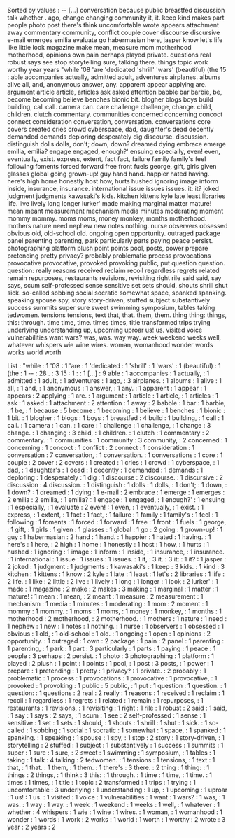 Sorted by values :
-- [...] conversation because public breastfed discussion talk whether . ago, change changing community it, it. keep kind makes part people photo post there's think uncomfortable wrote appears attachment away commentary community, conflict couple cover discourse discursive e-mail emerges emilia evaluate go habermasian here, jasper know let's life like little look magazine make mean, measure mom motherhood motherhood, opinions own pain perhaps played private. questions real robust says see stop storytelling sure, talking there. things topic work worthy year years "while '08 'are 'dedicated 'shrill' 'wars' (beautiful) (the 15 : able accompanies actually, admitted adult, adventures airplanes. albums alive all, and, anonymous answer, any. apparent appear applying are. argument article article, articles ask asked attention babble bar barbie, be, become becoming believe benches bionic bit. blogher blogs boys build building, call call. camera can. care challenge challenge, change. child, children. clutch commentary. communities concerned concerning concoct connect consideration conversation, conversation. conversations core covers created cries crowd cyberspace, dad, daughter's dead decently demanded demands deploring desperately dig discourse. discussion. distinguish dolls dolls, don't; down, down? dreamed dying embrace emerge emilia, emilia? engage engaged, enough?' ensuing especially, even! even, eventually, exist. express, extent, fact fact, failure family family's feel following foments forced forward free front fuels george, gift, girls given glasses global going grown-up! guy hand hand. happier hated having. here's high home honestly host how, hurts hushed ignoring image inform inside, insurance, insurance. international issue issues issues. it: it? joked judgment judgments kawasaki's kids. kitchen kittens kyle late least libraries life. live lively long longer lurker' made making marginal matter mature! mean meant measurement mechanism media minutes moderating moment mommy mommy. moms moms, money monkey, months motherhood. mothers nature need nephew new notes nothing. nurse observers obsessed obvious old, old-school old. ongoing open opportunity. outraged package panel parenting parenting, park particularly parts paying peace persist. photographing platform plush point points pool, posts, power prepare pretending pretty privacy? probably problematic process provocations provocative provocative, provoked provoking public, put question question. question: really reasons received reclaim recoil regardless regrets related remain repurposes, restaurants revisions, revisiting right rile said said, say says, scum self-professed sense sensitive set sets should, shouts shrill shut sick. so-called sobbing social socratic somewhat space, spanked spanking. speaking spouse spy, story story-driven, stuffed subject substantively success summits super sure sweet swimming symposium, tables taking tedwomen. tensions tensions, text that, that. them, them. thing thing: things, this: through. time time, time. times times, title transformed trips trying underlying understanding up, upcoming uproar us! us. visited voice vulnerabilities want wars? was, was. way way. week weekend weeks well, whatever whispers wie wine wires. woman, womanhood wonder words works world worth 

List :
"while : 1
'08 : 1
'are : 1
'dedicated : 1
'shrill' : 1
'wars' : 1
(beautiful) : 1
(the : 1
-- : 28
. : 3
15 : 1
: : 1
[...] : 9
able : 1
accompanies : 1
actually, : 1
admitted : 1
adult, : 1
adventures : 1
ago, : 3
airplanes. : 1
albums : 1
alive : 1
all, : 1
and, : 1
anonymous : 1
answer, : 1
any. : 1
apparent : 1
appear : 1
appears : 2
applying : 1
are. : 1
argument : 1
article : 1
article, : 1
articles : 1
ask : 1
asked : 1
attachment : 2
attention : 1
away : 2
babble : 1
bar : 1
barbie, : 1
be, : 1
because : 5
become : 1
becoming : 1
believe : 1
benches : 1
bionic : 1
bit. : 1
blogher : 1
blogs : 1
boys : 1
breastfed : 4
build : 1
building, : 1
call : 1
call. : 1
camera : 1
can. : 1
care : 1
challenge : 1
challenge, : 1
change : 3
change. : 1
changing : 3
child, : 1
children. : 1
clutch : 1
commentary : 2
commentary. : 1
communities : 1
community : 3
community, : 2
concerned : 1
concerning : 1
concoct : 1
conflict : 2
connect : 1
consideration : 1
conversation : 7
conversation, : 1
conversation. : 1
conversations : 1
core : 1
couple : 2
cover : 2
covers : 1
created : 1
cries : 1
crowd : 1
cyberspace, : 1
dad, : 1
daughter's : 1
dead : 1
decently : 1
demanded : 1
demands : 1
deploring : 1
desperately : 1
dig : 1
discourse : 2
discourse. : 1
discursive : 2
discussion : 4
discussion. : 1
distinguish : 1
dolls : 1
dolls, : 1
don't; : 1
down, : 1
down? : 1
dreamed : 1
dying : 1
e-mail : 2
embrace : 1
emerge : 1
emerges : 2
emilia : 2
emilia, : 1
emilia? : 1
engage : 1
engaged, : 1
enough?' : 1
ensuing : 1
especially, : 1
evaluate : 2
even! : 1
even, : 1
eventually, : 1
exist. : 1
express, : 1
extent, : 1
fact : 1
fact, : 1
failure : 1
family : 1
family's : 1
feel : 1
following : 1
foments : 1
forced : 1
forward : 1
free : 1
front : 1
fuels : 1
george, : 1
gift, : 1
girls : 1
given : 1
glasses : 1
global : 1
go : 2
going : 1
grown-up! : 1
guy : 1
habermasian : 2
hand : 1
hand. : 1
happier : 1
hated : 1
having. : 1
here's : 1
here, : 2
high : 1
home : 1
honestly : 1
host : 1
how, : 1
hurts : 1
hushed : 1
ignoring : 1
image : 1
inform : 1
inside, : 1
insurance, : 1
insurance. : 1
international : 1
issue : 1
issues : 1
issues. : 1
it, : 3
it. : 3
it: : 1
it? : 1
jasper : 2
joked : 1
judgment : 1
judgments : 1
kawasaki's : 1
keep : 3
kids. : 1
kind : 3
kitchen : 1
kittens : 1
know : 2
kyle : 1
late : 1
least : 1
let's : 2
libraries : 1
life : 2
life. : 1
like : 2
little : 2
live : 1
lively : 1
long : 1
longer : 1
look : 2
lurker' : 1
made : 1
magazine : 2
make : 2
makes : 3
making : 1
marginal : 1
matter : 1
mature! : 1
mean : 1
mean, : 2
meant : 1
measure : 2
measurement : 1
mechanism : 1
media : 1
minutes : 1
moderating : 1
mom : 2
moment : 1
mommy : 1
mommy. : 1
moms : 1
moms, : 1
money : 1
monkey, : 1
months : 1
motherhood : 2
motherhood, : 2
motherhood. : 1
mothers : 1
nature : 1
need : 1
nephew : 1
new : 1
notes : 1
nothing. : 1
nurse : 1
observers : 1
obsessed : 1
obvious : 1
old, : 1
old-school : 1
old. : 1
ongoing : 1
open : 1
opinions : 2
opportunity. : 1
outraged : 1
own : 2
package : 1
pain : 2
panel : 1
parenting : 1
parenting, : 1
park : 1
part : 3
particularly : 1
parts : 1
paying : 1
peace : 1
people : 3
perhaps : 2
persist. : 1
photo : 3
photographing : 1
platform : 1
played : 2
plush : 1
point : 1
points : 1
pool, : 1
post : 3
posts, : 1
power : 1
prepare : 1
pretending : 1
pretty : 1
privacy? : 1
private. : 2
probably : 1
problematic : 1
process : 1
provocations : 1
provocative : 1
provocative, : 1
provoked : 1
provoking : 1
public : 5
public, : 1
put : 1
question : 1
question. : 1
question: : 1
questions : 2
real : 2
really : 1
reasons : 1
received : 1
reclaim : 1
recoil : 1
regardless : 1
regrets : 1
related : 1
remain : 1
repurposes, : 1
restaurants : 1
revisions, : 1
revisiting : 1
right : 1
rile : 1
robust : 2
said : 1
said, : 1
say : 1
says : 2
says, : 1
scum : 1
see : 2
self-professed : 1
sense : 1
sensitive : 1
set : 1
sets : 1
should, : 1
shouts : 1
shrill : 1
shut : 1
sick. : 1
so-called : 1
sobbing : 1
social : 1
socratic : 1
somewhat : 1
space, : 1
spanked : 1
spanking. : 1
speaking : 1
spouse : 1
spy, : 1
stop : 2
story : 1
story-driven, : 1
storytelling : 2
stuffed : 1
subject : 1
substantively : 1
success : 1
summits : 1
super : 1
sure : 1
sure, : 2
sweet : 1
swimming : 1
symposium, : 1
tables : 1
taking : 1
talk : 4
talking : 2
tedwomen. : 1
tensions : 1
tensions, : 1
text : 1
that, : 1
that. : 1
them, : 1
them. : 1
there's : 3
there. : 2
thing : 1
thing: : 1
things : 2
things, : 1
think : 3
this: : 1
through. : 1
time : 1
time, : 1
time. : 1
times : 1
times, : 1
title : 1
topic : 2
transformed : 1
trips : 1
trying : 1
uncomfortable : 3
underlying : 1
understanding : 1
up, : 1
upcoming : 1
uproar : 1
us! : 1
us. : 1
visited : 1
voice : 1
vulnerabilities : 1
want : 1
wars? : 1
was, : 1
was. : 1
way : 1
way. : 1
week : 1
weekend : 1
weeks : 1
well, : 1
whatever : 1
whether : 4
whispers : 1
wie : 1
wine : 1
wires. : 1
woman, : 1
womanhood : 1
wonder : 1
words : 1
work : 2
works : 1
world : 1
worth : 1
worthy : 2
wrote : 3
year : 2
years : 2
